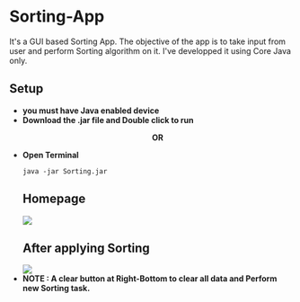 # Sorting-App
It's a GUI based Sorting App. The objective of the app is to take input from user and perform Sorting algorithm on it. I've developped it using Core Java only.

## Setup
<ul>
  <li><b>you must have Java enabled device</b>
  <li><b>Download the .jar file and Double click to run</b></li>
  <p align="center"><b>OR</b></p>
  <li><b>Open Terminal</b></li>
  
  ```
  java -jar Sorting.jar
  ```
  
## Homepage
<img src="https://i.ibb.co/hs6Ty4K/Screenshot-227.png" />
  
## After applying Sorting
<img src="https://i.ibb.co/YP3cKg7/Screenshot-228.png" />

  <li><b>NOTE : A clear button at Right-Bottom to clear all data and Perform new Sorting task.</b></li>
